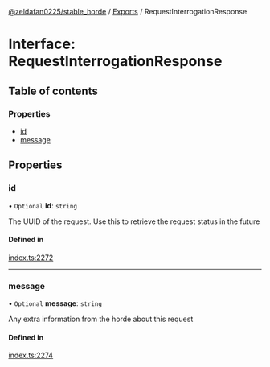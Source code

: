 [@zeldafan0225/stable_horde](../README.md) / [Exports](../modules.md) / RequestInterrogationResponse

# Interface: RequestInterrogationResponse

## Table of contents

### Properties

- [id](RequestInterrogationResponse.md#id)
- [message](RequestInterrogationResponse.md#message)

## Properties

### id

• `Optional` **id**: `string`

The UUID of the request. Use this to retrieve the request status in the future

#### Defined in

[index.ts:2272](https://github.com/ZeldaFan0225/stable_horde/blob/da4b9dc/index.ts#L2272)

___

### message

• `Optional` **message**: `string`

Any extra information from the horde about this request

#### Defined in

[index.ts:2274](https://github.com/ZeldaFan0225/stable_horde/blob/da4b9dc/index.ts#L2274)
